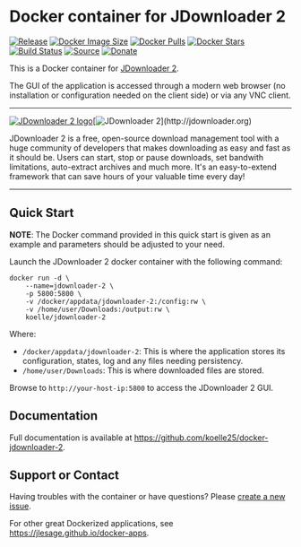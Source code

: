 # Docker container for JDownloader 2
[![Release](https://img.shields.io/github/release/koelle25/docker-jdownloader-2.svg?logo=github&style=for-the-badge)](https://github.com/koelle25/docker-jdownloader-2/releases/latest)
[![Docker Image Size](https://img.shields.io/docker/image-size/koelle25/jdownloader-2/latest?logo=docker&style=for-the-badge)](https://hub.docker.com/r/koelle25/jdownloader-2/tags)
[![Docker Pulls](https://img.shields.io/docker/pulls/koelle25/jdownloader-2?label=Pulls&logo=docker&style=for-the-badge)](https://hub.docker.com/r/koelle25/jdownloader-2)
[![Docker Stars](https://img.shields.io/docker/stars/koelle25/jdownloader-2?label=Stars&logo=docker&style=for-the-badge)](https://hub.docker.com/r/koelle25/jdownloader-2)
[![Build Status](https://img.shields.io/github/actions/workflow/status/koelle25/docker-jdownloader-2/build-image.yml?logo=github&branch=master&style=for-the-badge)](https://github.com/koelle25/docker-jdownloader-2/actions/workflows/build-image.yml)
[![Source](https://img.shields.io/badge/Source-GitHub-blue?logo=github&style=for-the-badge)](https://github.com/koelle25/docker-jdownloader-2)
[![Donate](https://img.shields.io/badge/Donate-PayPal-green.svg?style=for-the-badge)](https://paypal.me/JocelynLeSage)

This is a Docker container for [JDownloader 2](http://jdownloader.org).

The GUI of the application is accessed through a modern web browser (no
installation or configuration needed on the client side) or via any VNC client.

---

[![JDownloader 2 logo](https://images.weserv.nl/?url=raw.githubusercontent.com/jlesage/docker-templates/master/jlesage/images/jdownloader-2-icon.png&w=110)](http://jdownloader.org)[![JDownloader 2](https://images.placeholders.dev/?width=416&height=110&fontFamily=monospace&fontWeight=400&fontSize=52&text=JDownloader%202&bgColor=rgba(0,0,0,0.0)&textColor=rgba(121,121,121,1))](http://jdownloader.org)

JDownloader 2 is a free, open-source download management tool with a huge
community of developers that makes downloading as easy and fast as it should be.
Users can start, stop or pause downloads, set bandwith limitations, auto-extract
archives and much more. It's an easy-to-extend framework that can save hours of
your valuable time every day!

---

## Quick Start

**NOTE**:
    The Docker command provided in this quick start is given as an example
    and parameters should be adjusted to your need.

Launch the JDownloader 2 docker container with the following command:
```shell
docker run -d \
    --name=jdownloader-2 \
    -p 5800:5800 \
    -v /docker/appdata/jdownloader-2:/config:rw \
    -v /home/user/Downloads:/output:rw \
    koelle/jdownloader-2
```

Where:

  - `/docker/appdata/jdownloader-2`: This is where the application stores its configuration, states, log and any files needing persistency.
  - `/home/user/Downloads`: This is where downloaded files are stored.

Browse to `http://your-host-ip:5800` to access the JDownloader 2 GUI.

## Documentation

Full documentation is available at https://github.com/koelle25/docker-jdownloader-2.

## Support or Contact

Having troubles with the container or have questions?  Please
[create a new issue].

For other great Dockerized applications, see https://jlesage.github.io/docker-apps.

[create a new issue]: https://github.com/koelle25/docker-jdownloader-2/issues
